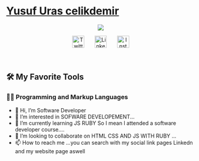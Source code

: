 <p align="center">
  <a href="https://github.com/DenverCoder1">
  <h1>Yusuf Uras celikdemir</h1></a>
</p>

<p align="center">
  <!-- Typing SVG by DenverCoder1 - https://github.com/DenverCoder1/readme-typing-svg -->
  <a href="https://github.com/DenverCoder1/readme-typing-svg">
    <img src="https://readme-typing-svg.demolab.com/?lines=Full-stack%20web%20and%20app%20developer;Experienced%20UI%2FUX%20Designer;10%2B%20years%20of%20coding%20experience;Always%20learning%20new%20things&font=Fira%20Code&center=true&width=440&height=45&color=f75c7e&vCenter=true&pause=1000&size=22" /></a>
</p>

<!-- Social icons section -->

<p align="center">
  <a href="https://twitter.com/celikdemir97465"><img width="32px" alt="Twitter" title="Twitter" src="https://i.imgur.com/OXZM1L6.png"/></a>
  &#8287;&#8287;&#8287;&#8287;&#8287;
  <a href="https://www.linkedin.com/in/yusuf-uras-celikdemir-a85260137/"><img width="32px" alt="Linkedin" title="LinkedIn profile" src="https://imgur.com/OQUXwNp"/></a>
  &#8287;&#8287;&#8287;&#8287;&#8287;
  <a href="https://www.instagram.com/yusufurascelikdemir/"><img width="32px" alt="Instagram" title="Instagram" src="https://imgur.com/646LsGy"/></a>
</p>


<br/>






  <summary><h2>🛠️ My Favorite Tools</h2></summary>
  <!-- Some badges are from https://github.com/Ileriayo/markdown-badges -->

  <h3>👨‍💻 Programming and Markup Languages</h3>


- 👋 Hi, I’m Software Developer
- 👀 I’m interested in SOFWARE DEVELOPEMENT...
- 🌱 I’m currently learning JS RUBY So I mean I attended a software developer course....
- 💞️ I’m looking to collaborate on HTML CSS AND JS WITH RUBY ...
- 📫 How to reach me ...you can search with my social link pages Linkedn and my  website page aswell 

<!---
URA6SCODE/URA6SCODE is a ✨ special ✨ repository because its `README.md` (this file) appears on your GitHub profile.
You can click the Preview link to take a look at your changes.
--->
